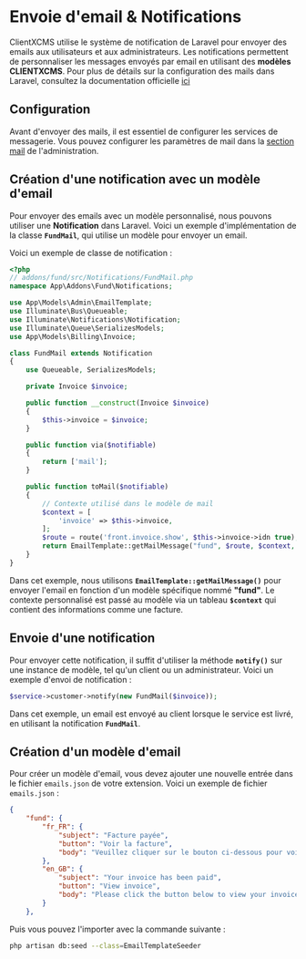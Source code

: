 # Envoie d'email & Notifications

ClientXCMS utilise le système de notification de Laravel pour envoyer des emails aux utilisateurs et aux administrateurs. Les notifications permettent de personnaliser les messages envoyés par email en utilisant des **modèles CLIENTXCMS**. 
Pour plus de détails sur la configuration des mails dans Laravel, consultez la documentation officielle [ici](https://laravel.com/docs/11.x/mail#introduction)

## Configuration

Avant d'envoyer des mails, il est essentiel de configurer les services de messagerie. 
Vous pouvez configurer les paramètres de mail dans la [section mail](https://docs.clientxcms.com/settings/core/mail) de l'administration.


## Création d'une notification avec un modèle d'email

Pour envoyer des emails avec un modèle personnalisé, nous pouvons utiliser une **Notification** dans Laravel. Voici un exemple d'implémentation de la classe **`FundMail`**, qui utilise un modèle pour envoyer un email.

Voici un exemple de classe de notification :

```php
<?php
// addons/fund/src/Notifications/FundMail.php
namespace App\Addons\Fund\Notifications;

use App\Models\Admin\EmailTemplate;
use Illuminate\Bus\Queueable;
use Illuminate\Notifications\Notification;
use Illuminate\Queue\SerializesModels;
use App\Models\Billing\Invoice;

class FundMail extends Notification
{
    use Queueable, SerializesModels;

    private Invoice $invoice;

    public function __construct(Invoice $invoice)
    {
        $this->invoice = $invoice;
    }

    public function via($notifiable)
    {
        return ['mail'];
    }

    public function toMail($notifiable)
    {
        // Contexte utilisé dans le modèle de mail
        $context = [
            'invoice' => $this->invoice,
        ];
        $route = route('front.invoice.show', $this->invoice->idn true);
        return EmailTemplate::getMailMessage("fund", $route, $context, $notifiable);
    }
}
```

Dans cet exemple, nous utilisons **`EmailTemplate::getMailMessage()`** pour envoyer l'email en fonction d'un modèle spécifique nommé **"fund"**. Le contexte personnalisé est passé au modèle via un tableau **`$context`** qui contient des informations comme une facture.

## Envoie d'une notification 

Pour envoyer cette notification, il suffit d'utiliser la méthode **`notify()`** sur une instance de modèle, tel qu'un client ou un administrateur.
Voici un exemple d'envoi de notification :
```php
$service->customer->notify(new FundMail($invoice));
```
Dans cet exemple, un email est envoyé au client lorsque le service est livré, en utilisant la notification **`FundMail`**.

## Création d'un modèle d'email
Pour créer un modèle d'email, vous devez ajouter une nouvelle entrée dans le fichier `emails.json` de votre extension. Voici un exemple de fichier `emails.json` :

```json
{
    "fund": {
        "fr_FR": {
            "subject": "Facture payée",
            "button": "Voir la facture",
            "body": "Veuillez cliquer sur le bouton ci-dessous pour voir votre facture.\n<strong>Total</strong>: {{ formatted_price($invoice->total, $invoice->currency) }} <br/>\n@foreach($invoice->items as $item)\n<strong>Nom</strong> : {{ $item->name }} <br/>\n<strong>Prix </strong> : {{ formatted_price($item->price(), $invoice->currency) }} <br/>\n@endforeach"
        },
        "en_GB": {
            "subject": "Your invoice has been paid",
            "button": "View invoice",
            "body": "Please click the button below to view your invoice.\n<strong>Total</strong>: {{ formatted_price($invoice->total, $invoice->currency) }} <br/>\n@foreach($invoice->items as $item)\n<strong>Name</strong> : {{ $item->name }} <br/>\n<strong>Price </strong> : {{ formatted_price($item->price(), $invoice->currency) }} <br/>\n@endforeach"
        }
    },
```
Puis vous pouvez l'importer avec la commande suivante : 
```bash
php artisan db:seed --class=EmailTemplateSeeder
```
